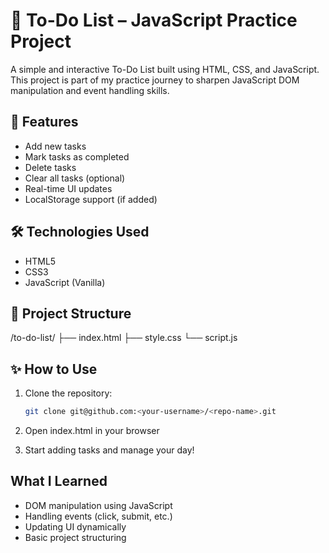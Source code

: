 # 📝 To-Do List – JavaScript Practice Project

A simple and interactive To-Do List built using HTML, CSS, and JavaScript. This project is part of my practice journey to sharpen JavaScript DOM manipulation and event handling skills.

## 🚀 Features

- Add new tasks  
- Mark tasks as completed  
- Delete tasks  
- Clear all tasks (optional)  
- Real-time UI updates  
- LocalStorage support (if added)

## 🛠️ Technologies Used

- HTML5  
- CSS3  
- JavaScript (Vanilla)

## 📂 Project Structure
/to-do-list/ ├── index.html ├── style.css └── script.js

## ✨ How to Use

1. Clone the repository:
   ```bash
   git clone git@github.com:<your-username>/<repo-name>.git

2. Open index.html in your browser

3. Start adding tasks and manage your day!

## What I Learned
- DOM manipulation using JavaScript
- Handling events (click, submit, etc.)
- Updating UI dynamically
- Basic project structuring
